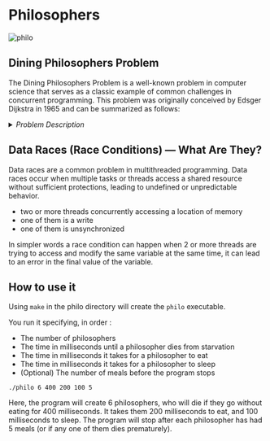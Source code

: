 # Philosophers

![philo](https://github.com/DavidOhanyan/Philosophers/assets/117384850/f4b54eff-faba-4203-808e-d267de2b83cf)


## Dining Philosophers Problem
The Dining Philosophers Problem is a well-known problem in computer science that serves as a classic example of common challenges in concurrent programming. This problem was originally conceived by Edsger Dijkstra in 1965 and can be summarized as follows:
<details>
<summary><i>Problem Description</i></summary>
X amount of philosophers sit at a round table with bowls of food.
Forks are placed in front of each philosopher.
There are as many forks as philosophers.
All day the philosophers take turns eating, sleeping, and thinking.
A philosopher must have two forks in order to eat, and each fork
may only be used by one philosopher at a time. At any time a
philosopher can pick up or set down a fork,
but cannot start eating until picking up both forks.
The philosophers alternatively eat, sleep, or think.
While they are eating, they are not thinking nor sleeping,
while thinking, they are not eating nor sleeping,
and, of course, while sleeping, they are not eating nor thinking.
</details>

## Data Races (Race Conditions) — What Are They?
Data races are a common problem in multithreaded programming. Data races occur when multiple tasks or threads access a shared resource without sufficient protections, leading to undefined or unpredictable behavior.

- two or more threads concurrently accessing a location of memory
- one of them is a write
- one of them is unsynchronized

In simpler words a race condition can happen when 2 or more threads are trying to access and modify the same variable at the same time, it can lead to an error in the final value of the variable.

## How to use it
Using `make` in the philo directory will create the `philo` executable.

You run it specifying, in order :

- The number of philosophers
- The time in milliseconds until a philosopher dies from starvation
- The time in milliseconds it takes for a philosopher to eat
- The time in milliseconds it takes for a philosopher to sleep
- (Optional) The number of meals before the program stops

`./philo 6 400 200 100 5`

Here, the program will create 6 philosophers, who will die if they go without eating for 400 milliseconds. It takes them 200 milliseconds to eat, and 100 milliseconds to sleep. The program will stop after each philosopher has had 5 meals (or if any one of them dies prematurely).

